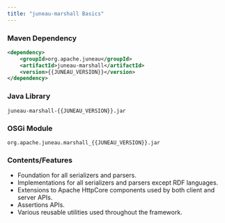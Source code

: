 ```yaml
---
title: "juneau-marshall Basics"
---
```


### Maven Dependency

```xml
<dependency>
    <groupId>org.apache.juneau</groupId>
    <artifactId>juneau-marshall</artifactId>
    <version>{{JUNEAU_VERSION}}</version>
</dependency>
```

### Java Library

```text
juneau-marshall-{{JUNEAU_VERSION}}.jar
```

### OSGi Module

```text
org.apache.juneau.marshall_{{JUNEAU_VERSION}}.jar
```

### Contents/Features

- Foundation for all serializers and parsers.
- Implementations for all serializers and parsers except RDF languages.
- Extensions to Apache HttpCore components used by both client and server APIs.
- Assertions APIs.
- Various reusable utilities used throughout the framework.
